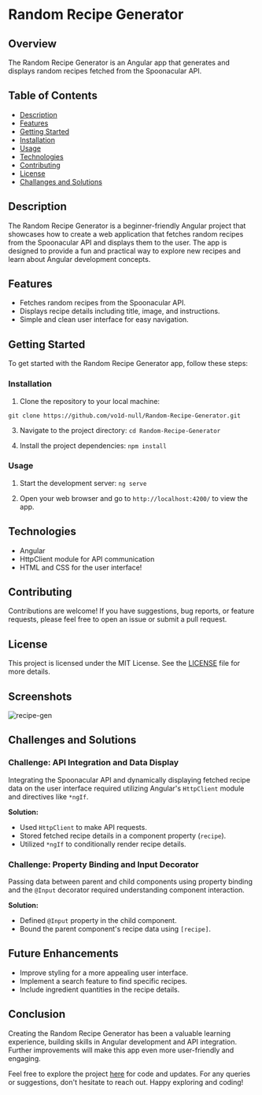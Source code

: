 # Random Recipe Generator
## Overview

The Random Recipe Generator is an Angular app that generates and displays random recipes fetched from the Spoonacular API.

## Table of Contents

- [Description](#description)
- [Features](#features)
- [Getting Started](#getting-started)
- [Installation](#installation)
- [Usage](#usage)
- [Technologies](#technologies)
- [Contributing](#contributing)
- [License](#license)
- [Challanges and Solutions](#challenges-and-solutions)

## Description

The Random Recipe Generator is a beginner-friendly Angular project that showcases how to create a web application that fetches random recipes from the Spoonacular API and displays them to the user. The app is designed to provide a fun and practical way to explore new recipes and learn about Angular development concepts.

## Features

- Fetches random recipes from the Spoonacular API.
- Displays recipe details including title, image, and instructions.
- Simple and clean user interface for easy navigation.

## Getting Started

To get started with the Random Recipe Generator app, follow these steps:

### Installation

1. Clone the repository to your local machine:

``
git clone https://github.com/vo1d-null/Random-Recipe-Generator.git
``

3. Navigate to the project directory:
``
cd Random-Recipe-Generator
``

5. Install the project dependencies:
``
npm install
``


### Usage

1. Start the development server:
``
ng serve
``

3. Open your web browser and go to `http://localhost:4200/` to view the app.

## Technologies

- Angular
- HttpClient module for API communication
- HTML and CSS for the user interface!


## Contributing

Contributions are welcome! If you have suggestions, bug reports, or feature requests, please feel free to open an issue or submit a pull request.

## License

This project is licensed under the MIT License. See the [LICENSE](LICENSE) file for more details.

## Screenshots

![recipe-gen](https://github.com/vo1d-null/Random-Recipe-Generator/assets/123015737/7dc9ee55-9a1c-481c-9a59-a6562b96ab4f)

## Challenges and Solutions

### Challenge: API Integration and Data Display

Integrating the Spoonacular API and dynamically displaying fetched recipe data on the user interface required utilizing Angular's `HttpClient` module and directives like `*ngIf`.

**Solution:** 
- Used `HttpClient` to make API requests.
- Stored fetched recipe details in a component property (`recipe`).
- Utilized `*ngIf` to conditionally render recipe details.

### Challenge: Property Binding and Input Decorator

Passing data between parent and child components using property binding and the `@Input` decorator required understanding component interaction.

**Solution:**
- Defined `@Input` property in the child component.
- Bound the parent component's recipe data using `[recipe]`.

## Future Enhancements

- Improve styling for a more appealing user interface.
- Implement a search feature to find specific recipes.
- Include ingredient quantities in the recipe details.

## Conclusion

Creating the Random Recipe Generator has been a valuable learning experience, building skills in Angular development and API integration. Further improvements will make this app even more user-friendly and engaging.

Feel free to explore the project [here](https://github.com/vo1d-null/Random-Recipe-Generator) for code and updates. For any queries or suggestions, don't hesitate to reach out. Happy exploring and coding!

